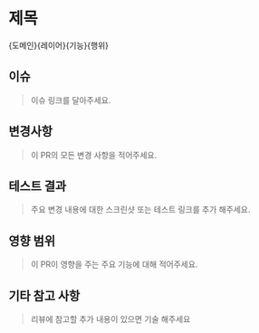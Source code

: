 # 제목
{도메인}{레이어}{기능}{행위}

## 이슈
> 이슈 링크를 달아주세요.

## 변경사항
> 이 PR의 모든 변경 사항을 적어주세요.

## 테스트 결과
> 주요 변경 내용에 대한 스크린샷 또는 테스트 링크를 추가 해주세요.

## 영향 범위
> 이 PR이 영향을 주는 주요 기능에 대해 적어주세요.

## 기타 참고 사항
> 리뷰에 참고할 추가 내용이 있으면 기술 해주세요
